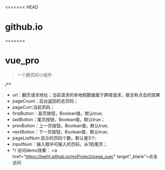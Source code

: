 <<<<<<< HEAD
# github.io
=======
# vue_pro

>一个翻页的小组件

/**
  * url：翻页请求地址；当前请求的本地假数据属于跨域请求，故没有点击的效果
  *	pageCount：后台返回的总页码；
  * pageCurr:当前页码；
  * firstButton：首页按钮，Boolean值，默认true;
  *	lastButton：尾页按钮，Boolean值，默认true；
  * prevButton：上一页按钮，Boolean值，默认true;
  * nextButton：下一页按钮，Boolean值，默认true;
  * pageListNum:显示的页码个数，默认是3个;
  * inputNum：输入框中可输入的页码，从1到尾页；
 * */ 
访问demo效果：
<a href="https://leehf.github.io/myProject/page_vue/" target"_blank">点击访问</a>
 
 
